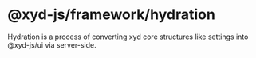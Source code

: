 # @xyd-js/framework/hydration

Hydration is a process of converting xyd core structures like settings into @xyd-js/ui via server-side.